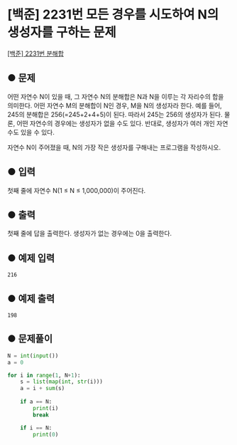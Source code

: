 # [백준] 2231번 모든 경우를 시도하여 N의 생성자를 구하는 문제
[[백준] 2231번 분해합](https://www.acmicpc.net/problem/2231)  

## ● 문제
어떤 자연수 N이 있을 때, 그 자연수 N의 분해합은 N과 N을 이루는 각 자리수의 합을 의미한다. 어떤 자연수 M의 분해합이 N인 경우, M을 N의 생성자라 한다. 예를 들어, 245의 분해합은 256(=245+2+4+5)이 된다. 따라서 245는 256의 생성자가 된다. 물론, 어떤 자연수의 경우에는 생성자가 없을 수도 있다. 반대로, 생성자가 여러 개인 자연수도 있을 수 있다.

자연수 N이 주어졌을 때, N의 가장 작은 생성자를 구해내는 프로그램을 작성하시오.

## ● 입력
첫째 줄에 자연수 N(1 ≤ N ≤ 1,000,000)이 주어진다.

## ● 출력
첫째 줄에 답을 출력한다. 생성자가 없는 경우에는 0을 출력한다.

## ● 예제 입력
```
216
```

## ● 예제 출력
```
198

```

## ● 문제풀이
```python
N = int(input())
a = 0

for i in range(1, N+1):
    s = list(map(int, str(i)))
    a = i + sum(s)
    
    if a == N:
        print(i)
        break

    if i == N:
        print(0)
```

